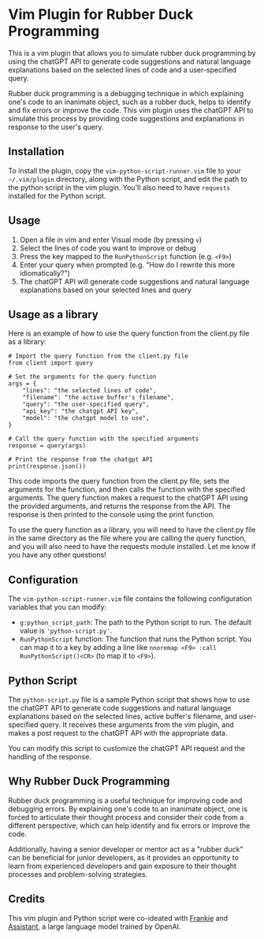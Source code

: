 # Vim Plugin for Rubber Duck Programming

This is a vim plugin that allows you to simulate rubber duck programming by using the chatGPT API to generate code suggestions and natural language explanations based on the selected lines of code and a user-specified query.

Rubber duck programming is a debugging technique in which explaining one's code to an inanimate object, such as a rubber duck, helps to identify and fix errors or improve the code. This vim plugin uses the chatGPT API to simulate this process by providing code suggestions and explanations in response to the user's query.

## Installation

To install the plugin, copy the `vim-python-script-runner.vim` file to your `~/.vim/plugin` directory, along with the Python script, and edit the path to the python script in the vim plugin. You'll also need to have `requests` installed for the Python script.

## Usage

1. Open a file in vim and enter Visual mode (by pressing `v`)
2. Select the lines of code you want to improve or debug
3. Press the key mapped to the `RunPythonScript` function (e.g. `<F9>`)
4. Enter your query when prompted (e.g. "How do I rewrite this more idiomatically?")
5. The chatGPT API will generate code suggestions and natural language explanations based on your selected lines and query

## Usage as a library

Here is an example of how to use the query function from the client.py file as a library:

```
# Import the query function from the client.py file
from client import query

# Set the arguments for the query function
args = {
    "lines": "the selected lines of code",
    "filename": "the active buffer's filename",
    "query": "the user-specified query",
    "api_key": "the chatgpt API key",
    "model": "the chatgpt model to use",
}

# Call the query function with the specified arguments
response = query(args)

# Print the response from the chatgpt API
print(response.json())
```

This code imports the query function from the client.py file, sets the arguments for the function, and then calls the function with the specified arguments. The query function makes a request to the chatGPT API using the provided arguments, and returns the response from the API. The response is then printed to the console using the print function.

To use the query function as a library, you will need to have the client.py file in the same directory as the file where you are calling the query function, and you will also need to have the requests module installed. Let me know if you have any other questions!

## Configuration

The `vim-python-script-runner.vim` file contains the following configuration variables that you can modify:

- `g:python_script_path`: The path to the Python script to run. The default value is `'python-script.py'`.
- `RunPythonScript` function: The function that runs the Python script. You can map it to a key by adding a line like `nnoremap <F9> :call RunPythonScript()<CR>` (to map it to `<F9>`).

## Python Script

The `python-script.py` file is a sample Python script that shows how to use the chatGPT API to generate code suggestions and natural language explanations based on the selected lines, active buffer's filename, and user-specified query. It receives these arguments from the vim plugin, and makes a post request to the chatGPT API with the appropriate data.

You can modify this script to customize the chatGPT API request and the handling of the response.

## Why Rubber Duck Programming

Rubber duck programming is a useful technique for improving code and debugging errors. By explaining one's code to an inanimate object, one is forced to articulate their thought process and consider their code from a different perspective, which can help identify and fix errors or improve the code.

Additionally, having a senior developer or mentor act as a "rubber duck" can be beneficial for junior developers, as it provides an opportunity to learn from experienced developers and gain exposure to their thought processes and problem-solving strategies.

## Credits

This vim plugin and Python script were co-ideated with [Frankie](https://twitter.com/FrankieIsLost) and [Assistant](chat.openai.com/chat), a large language model trained by OpenAI.
